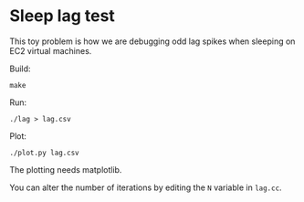 # Sleep lag test

This toy problem is how we are debugging odd lag spikes when sleeping on EC2 virtual machines.

Build:

```
make
```

Run:

```
./lag > lag.csv
```

Plot:

```
./plot.py lag.csv
```

The plotting needs matplotlib.

You can alter the number of iterations by editing the `N` variable in `lag.cc`.
